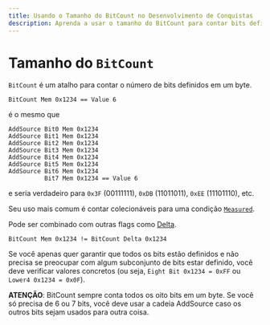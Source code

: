 ```yaml
---
title: Usando o Tamanho do BitCount no Desenvolvimento de Conquistas
description: Aprenda a usar o tamanho do BitCount para contar bits definidos em um byte para criar condições de conquistas eficientes e eficazes.
---
```


# Tamanho do `BitCount`

`BitCount` é um atalho para contar o número de bits definidos em um byte.

```
BitCount Mem 0x1234 == Value 6
```

é o mesmo que

```
AddSource Bit0 Mem 0x1234
AddSource Bit1 Mem 0x1234
AddSource Bit2 Mem 0x1234
AddSource Bit3 Mem 0x1234
AddSource Bit4 Mem 0x1234
AddSource Bit5 Mem 0x1234
AddSource Bit6 Mem 0x1234
          Bit7 Mem 0x1234 == Value 6
```

e seria verdadeiro para `0x3F` (00111111), `0xDB` (11011011), `0xEE` (11101110), etc.

Seu uso mais comum é contar colecionáveis para uma condição [`Measured`](/developer-docs/flags/measured).

Pode ser combinado com outras flags como [Delta](/pt/developer-docs/delta-values).

```
BitCount Mem 0x1234 != BitCount Delta 0x1234
```

Se você apenas quer garantir que todos os bits estão definidos e não precisa se preocupar com algum subconjunto de bits estar definido, você deve verificar valores concretos (ou seja, `Eight Bit 0x1234 = 0xFF` ou `Lower4 0x1234 = 0x0F`).

**ATENÇÃO**: BitCount sempre conta todos os oito bits em um byte. Se você só precisa de 6 ou 7 bits, você deve usar a cadeia AddSource caso os outros bits sejam usados para outra coisa.
